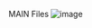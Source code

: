 MAIN Files
![image](https://user-images.githubusercontent.com/57319180/192159406-3b142966-e28b-463d-928e-bee7618f42ea.png)
